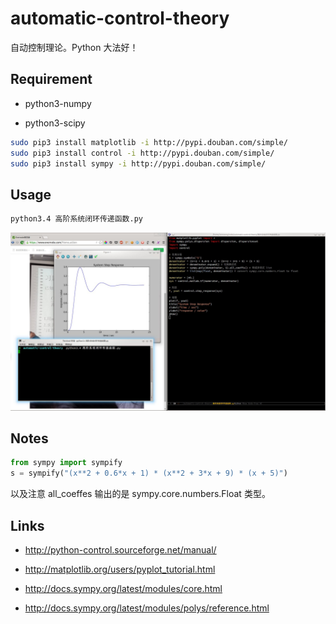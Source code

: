 # automatic-control-theory

自动控制理论。Python 大法好！

## Requirement

- python3-numpy

- python3-scipy

```bash
sudo pip3 install matplotlib -i http://pypi.douban.com/simple/
sudo pip3 install control -i http://pypi.douban.com/simple/
sudo pip3 install sympy -i http://pypi.douban.com/simple/
```

## Usage

```bash
python3.4 高阶系统闭环传递函数.py
```

![ss1.jpg](ss1.jpg)

## Notes

```python
from sympy import sympify
s = sympify("(x**2 + 0.6*x + 1) * (x**2 + 3*x + 9) * (x + 5)")
```

以及注意 all_coeffes 输出的是 sympy.core.numbers.Float 类型。

## Links

- http://python-control.sourceforge.net/manual/

- http://matplotlib.org/users/pyplot_tutorial.html

- http://docs.sympy.org/latest/modules/core.html

- http://docs.sympy.org/latest/modules/polys/reference.html
